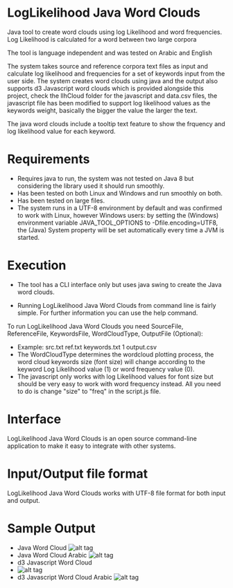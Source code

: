 # LogLikelihood Java Word Clouds
Java tool to create word clouds using log Likelihood and word frequencies. Log Likelihood is calculated for a word between two large corpora

The tool is language independent and was tested on Arabic and English

The system takes source and reference corpora text files as input and calculate log likelihood and frequencies for a set of keywords input from the user side.
The system creates word clouds using java and the output also supports d3 Javascript word clouds which is provided alongside this project, check the llhCloud folder for the javascript and data.csv files, the javascript file has been modified to
support log likelihood values as the keywords weight, basically the bigger the value the larger the text.

The java word clouds include a tooltip text feature to show the frquency and log likelihood value for each keyword.

# Requirements
* Requires java to run, the system was not tested on Java 8 but considering the library used it should run smoothly.
* Has been tested on both Linux and Windows and run smoothly on both.
* Has been tested on large files.
* The system runs in a UTF-8 environment by default and was confirmed to work with Linux, however Windows users: by setting the (Windows) environment variable JAVA_TOOL_OPTIONS to -Dfile.encoding=UTF8, the (Java) System property will be set automatically every time a JVM is started. 

# Execution
* The tool has a CLI interface only but uses java swing to create the Java word clouds.

* Running LogLikelihood Java Word Clouds from command line is fairly simple.
For further information you can use the help command.

To run LogLikelihood Java Word Clouds you need SourceFile, ReferenceFile, KeywordsFile, WordCloudType, OutputFile (Optional):
* Example: src.txt ref.txt keywords.txt 1 output.csv
* The WordCloudType determines the wordcloud plotting process, the word cloud keywords size (font size) will change according to the keyword Log Likelihood value (1) or word frequency value (0).
* The javascript only works with log Likelihood values for font size but should be very easy to work with word frequency instead. All you need to do is change "size" to "freq" in the script.js file.
# Interface
LogLikelihood Java Word Clouds is an open source command-line application to make it easy to integrate with other systems.

# Input/Output file format
LogLikelihood Java Word Clouds works with UTF-8 file format for both input and output.

# Sample Output
* Java Word Cloud
![alt tag](https://github.com/drelhaj/LogLikelihood_Java/blob/master/CloudsSample/LLHCloudJava.png)
* Java Word Cloud Arabic
![alt tag](https://github.com/drelhaj/LogLikelihood_Java/blob/master/CloudsSample/LLHCloudJavaArabic.png)
* d3 Javascript Word Cloud
* ![alt tag](https://github.com/drelhaj/LogLikelihood_Java/blob/master/CloudsSample/LLHCloudJS.png)
* d3 Javascript Word Cloud Arabic
![alt tag](https://github.com/drelhaj/LogLikelihood_Java/blob/master/CloudsSample/LLHCloudJSArabic.png)


